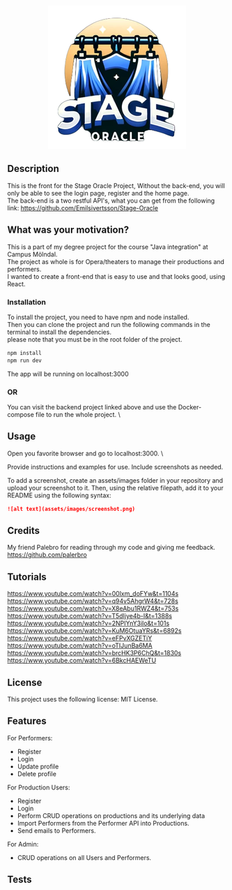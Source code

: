 <p align="center">
<img src="src/assets/logo hanger.png" alt="Logo" width="316" height="329">
</p>

## Description
This is the front for the Stage Oracle Project, 
Without the back-end, you will only be able to see the login page, register and the home page. \
The back-end is a two restful API's, what you can get from the following link:
https://github.com/Emilsivertsson/Stage-Oracle

## What was your motivation?
This is a part of my degree project for the course "Java integration" at Campus Mölndal. \
The project as whole is for Opera/theaters to manage their productions and performers. \
I wanted to create a front-end that is easy to use and that looks good, using React.

### Installation
To install the project, you need to have npm and node installed. \
Then you can clone the project and run the following commands in the terminal to install the dependencies. \
please note that you must be in the root folder of the project.

```sh
npm install
npm run dev
```

The app will be running on localhost:3000

### OR 
You can visit the backend project linked above and use the Docker-compose file to run the whole project. \

## Usage
Open you favorite browser and go to localhost:3000. \

Provide instructions and examples for use. Include screenshots as needed.

To add a screenshot, create an assets/images folder in your repository and upload your screenshot to it. Then, using the relative filepath, add it to your README using the following syntax:

```md
![alt text](assets/images/screenshot.png)
```
## Credits
My friend Palebro for reading through my code and giving me feedback.
https://github.com/palerbro

## Tutorials
https://www.youtube.com/watch?v=00lxm_doFYw&t=1104s
https://www.youtube.com/watch?v=q94v5AhgrW4&t=728s
https://www.youtube.com/watch?v=X8eAbu1RWZ4&t=753s
https://www.youtube.com/watch?v=T5dIjye4b-I&t=1388s
https://www.youtube.com/watch?v=2NPIYnY3ilo&t=101s
https://www.youtube.com/watch?v=KuM6OtuaYRs&t=6892s
https://www.youtube.com/watch?v=eFPvXGZETiY
https://www.youtube.com/watch?v=oTIJunBa6MA
https://www.youtube.com/watch?v=brcHK3P6ChQ&t=1830s
https://www.youtube.com/watch?v=6BkcHAEWeTU

## License
This project uses the following license: MIT License.

## Features
For Performers:
- Register
- Login
- Update profile
- Delete profile

For Production Users:
- Register
- Login
- Perform CRUD operations on productions and its underlying data
- Import Performers from the Performer API into Productions.
- Send emails to Performers.

For Admin:  
- CRUD operations on all Users and Performers.

## Tests
